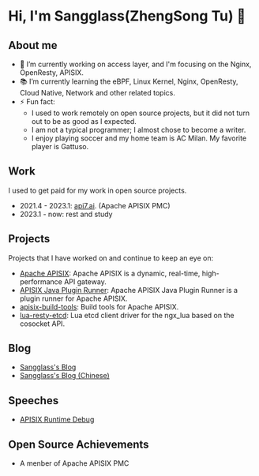 # Hi, I'm Sangglass(ZhengSong Tu) 🍺

## About me

- 🔑 I’m currently working on access layer, and I'm focusing on the Nginx, OpenResty, APISIX.
- 📚 I’m currently learning the eBPF, Linux Kernel, Nginx, OpenResty, Cloud Native, Network and other related topics.
- ⚡ Fun fact:
  - I used to work remotely on open source projects, but it did not turn out to be as good as I expected.
  - I am not a typical programmer; I almost chose to become a writer.
  - I enjoy playing soccer and my home team is AC Milan. My favorite player is Gattuso.

## Work

I used to get paid for my work in open source projects.

- 2021.4 - 2023.1: [api7.ai](https://api7.ai/). (Apache APISIX PMC)
- 2023.1 - now: rest and study

## Projects

Projects that I have worked on and continue to keep an eye on:

- [Apache APISIX](https://github.com/apache/apisix): Apache APISIX is a dynamic, real-time, high-performance API gateway.
- [APISIX Java Plugin Runner](https://github.com/apache/apisix-java-plugin-runner): Apache APISIX Java Plugin Runner is a plugin runner for Apache APISIX.
- [apisix-build-tools](https://github.com/api7/apisix-build-tools): Build tools for Apache APISIX.
- [lua-resty-etcd](https://github.com/api7/lua-resty-etcd): Lua etcd client driver for the ngx_lua based on the cosocket API.

## Blog

- [Sangglass's Blog](https://tzssangglass.github.io/posts/)
- [Sangglass's Blog (Chinese)](https://juejin.cn/user/1257497033967165/posts)

## Speeches

- [APISIX Runtime Debug](https://apachecon.com/acasia2022/sessions/api-1032.html)

## Open Source Achievements

- A menber of Apache APISIX PMC
